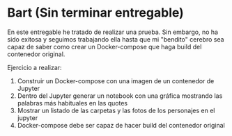 # Bart (Sin terminar entregable)

En este entregable he tratado de realizar una prueba. Sin embargo, no ha sido exitosa y seguimos trabajando ella hasta que mi "bendito" cerebro sea capaz de saber como crear un Docker-compose que haga build del contenedor original.

Ejercicio a realizar:

1. Construir un Docker-compose con una imagen de un contenedor de Jupyter
2. Dentro del Jupyter generar un notebook con una gráfica mostrando las
palabras más habituales en las quotes
3. Mostrar un listado de las carpetas y las fotos de los personajes en el jupyter
4. Docker-compose debe ser capaz de hacer build del contenedor original
